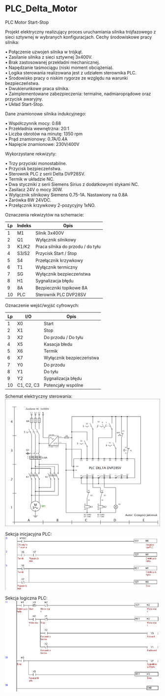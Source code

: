 # PLC_Delta_Motor
PLC Motor Start-Stop

Projekt elektryczny realizujący proces uruchamiania silnika trójfazowego z sieci sztywnej w wybranych konfiguracjach. Cechy środowiskowe pracy silnika:

•	Połączenie uzwojeń silnika w trójkąt.<br />
•	Zasilanie silnika z sieci sztywnej 3x400V.<br />
•	Brak zastosowanej przekładni mechanicznej.<br />
•	Napędzanie taśmociągu (niski moment obciążenia).<br />
•	Logika sterowania realizowana jest z udziałem sterownika PLC.<br />
•	Środowisko pracy o niskim rygorze ze względu na warunki bezpieczeństwa.<br />
•	Dwukierunkowe praca silnika.<br />
•	Zaimplementowane zabezpieczenia: termalne, nadmiaroprądowe oraz przycisk awaryjny.<br />
•	Układ Start-Stop.<br />

Dane znamionowe silnika indukcyjnego:

•	Współczynnik mocy: 0.68<br />
•	Przekładnia wewnętrzna: 20:1<br />
•	Liczba obrotów na minutę: 1350 rpm<br />
•	Prąd znamionowy: 0.7A/0.4A<br />
•	Napięcie znamionowe: 230V/400V<br />

Wykorzystane rekwizyty:

•	Trzy przyciski monostabilne.<br />
•	Przycisk bezpieczeństwa.<br />
•	Sterownik PLC z serii Delta DVP28SV.<br />
•	Termik w układzie NC.<br />
•	Dwa styczniki z serii Siemens Sirius z dodatkowymi stykami NC.<br />
•	Zasilacz 24V o mocy 30W.<br />
•	Wyłącznik silnikowy Siemens 0.75-1A. Nastawiony na 0.8A<br />
•	Żarówka 8W 24VDC.<br />
•	Przełącznik krzywkowy 2-pozycyjny 1xNO.<br />

Oznaczenia rekwizytów na schemacie:

|Lp|	Indeks|	Opis|
| --- | --- | --- |
|1|	M1|	Silnik 3x400V|
|2|	Q1|	Wyłącznik silnikowy|
|3|	K1/K2|	Praca silnika do przodu / do tyłu|
|4|	S3/S2|	Przycisk Start / Stop|
|5|	S4|	Przełącznik krzywkowy|
|6|	T1|	Wyłącznik termiczny|
|7|	SG|	Wyłącznik bezpieczeństwa|
|8|	H1|	Sygnalizacja błędu|
|9|	8A|	Bezpieczniki topikowe 8A|
|10|	PLC|	Sterownik PLC DVP28SV|

Oznaczenie wejść/wyjść cyfrowych:

|Lp|	I/O|	Opis|
| --- | --- | --- |
|1|	X0|	Start|
|2|	X1|	Stop|
|3|	X2|	Do przodu / Do tyłu|
|4|	X5|	Kasacja błedu|
|5|	X6|	Termik|
|6|	X7|	Wyłącznik bezpieczeństwa|
|7|	Y0|	Do przodu|
|8|	Y1|	Do tyłu|
|9|	Y2| 	Sygnalizacja błędu|
|10|	C1, C2, C3|	Potencjały wspólne|

Schemat elektryczny sterowania:
![PLC_Motor](img/PLC_Motor.png)

Sekcja inicjacyjna PLC:
![1](img/1.png)

Sekcja logiczna PLC:
![2](img/2.png)




